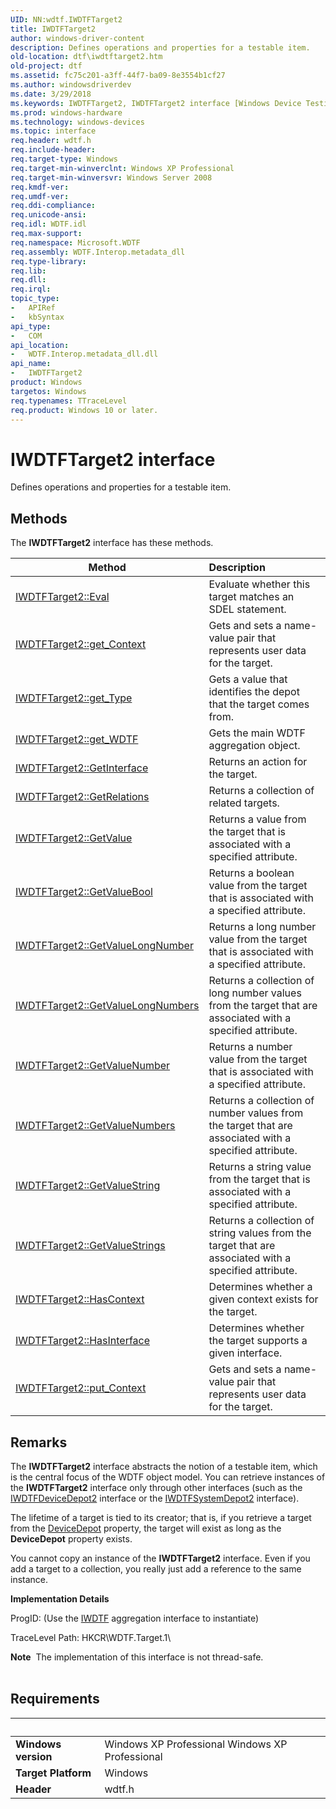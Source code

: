 ```yaml
---
UID: NN:wdtf.IWDTFTarget2
title: IWDTFTarget2
author: windows-driver-content
description: Defines operations and properties for a testable item.
old-location: dtf\iwdtftarget2.htm
old-project: dtf
ms.assetid: fc75c201-a3ff-44f7-ba09-8e3554b1cf27
ms.author: windowsdriverdev
ms.date: 3/29/2018
ms.keywords: IWDTFTarget2, IWDTFTarget2 interface [Windows Device Testing Framework], IWDTFTarget2 interface [Windows Device Testing Framework], described, Microsoft.WDTF.IWDTFTarget2, dtf.iwdtftarget2, wdtf/IWDTFTarget2
ms.prod: windows-hardware
ms.technology: windows-devices
ms.topic: interface
req.header: wdtf.h
req.include-header: 
req.target-type: Windows
req.target-min-winverclnt: Windows XP Professional
req.target-min-winversvr: Windows Server 2008
req.kmdf-ver: 
req.umdf-ver: 
req.ddi-compliance: 
req.unicode-ansi: 
req.idl: WDTF.idl
req.max-support: 
req.namespace: Microsoft.WDTF
req.assembly: WDTF.Interop.metadata_dll
req.type-library: 
req.lib: 
req.dll: 
req.irql: 
topic_type:
-	APIRef
-	kbSyntax
api_type:
-	COM
api_location:
-	WDTF.Interop.metadata_dll.dll
api_name:
-	IWDTFTarget2
product: Windows
targetos: Windows
req.typenames: TTraceLevel
req.product: Windows 10 or later.
---
```


# IWDTFTarget2 interface

Defines operations and properties for a testable item.

## Methods

<p>The <b>IWDTFTarget2</b> interface has these methods.</p>

| Method | Description |
| ---- |:---- |
| [IWDTFTarget2::Eval](nf-wdtf-iwdtftarget2-eval.md) | Evaluate whether this target matches an SDEL statement. |
| [IWDTFTarget2::get_Context](nf-wdtf-iwdtftarget2-get_context.md) | Gets and sets a name-value pair that represents user data for the target. |
| [IWDTFTarget2::get_Type](nf-wdtf-iwdtftarget2-get_type.md) | Gets a value that identifies the depot that the target comes from. |
| [IWDTFTarget2::get_WDTF](nf-wdtf-iwdtftarget2-get_wdtf.md) | Gets the main WDTF aggregation object. |
| [IWDTFTarget2::GetInterface](nf-wdtf-iwdtftarget2-getinterface.md) | Returns an action for the target. |
| [IWDTFTarget2::GetRelations](nf-wdtf-iwdtftarget2-getrelations.md) | Returns a collection of related targets. |
| [IWDTFTarget2::GetValue](nf-wdtf-iwdtftarget2-getvalue.md) | Returns a value from the target that is associated with a specified attribute. |
| [IWDTFTarget2::GetValueBool](nf-wdtf-iwdtftarget2-getvaluebool.md) | Returns a boolean value from the target that is associated with a specified attribute. |
| [IWDTFTarget2::GetValueLongNumber](nf-wdtf-iwdtftarget2-getvaluelongnumber.md) | Returns a long number value from the target that is associated with a specified attribute. |
| [IWDTFTarget2::GetValueLongNumbers](nf-wdtf-iwdtftarget2-getvaluelongnumbers.md) | Returns a collection of long number values from the target that are associated with a specified attribute. |
| [IWDTFTarget2::GetValueNumber](nf-wdtf-iwdtftarget2-getvaluenumber.md) | Returns a number value from the target that is associated with a specified attribute. |
| [IWDTFTarget2::GetValueNumbers](nf-wdtf-iwdtftarget2-getvaluenumbers.md) | Returns a collection of number values from the target that are associated with a specified attribute. |
| [IWDTFTarget2::GetValueString](nf-wdtf-iwdtftarget2-getvaluestring.md) | Returns a string value from the target that is associated with a specified attribute. |
| [IWDTFTarget2::GetValueStrings](nf-wdtf-iwdtftarget2-getvaluestrings.md) | Returns a collection of string values from the target that are associated with a specified attribute. |
| [IWDTFTarget2::HasContext](nf-wdtf-iwdtftarget2-hascontext.md) | Determines whether a given context exists for the target. |
| [IWDTFTarget2::HasInterface](nf-wdtf-iwdtftarget2-hasinterface.md) | Determines whether the target supports a given interface. |
| [IWDTFTarget2::put_Context](nf-wdtf-iwdtftarget2-put_context.md) | Gets and sets a name-value pair that represents user data for the target. |

## Remarks
The <b>IWDTFTarget2</b> interface abstracts the notion of a testable item, 
which is the central focus of the WDTF object model.
You can retrieve instances of the <b>IWDTFTarget2</b> interface only 
through other interfaces (such as the 
<a href="https://msdn.microsoft.com/library/windows/hardware/hh406391">IWDTFDeviceDepot2</a> interface or
the <a href="https://msdn.microsoft.com/library/windows/hardware/hh439331">IWDTFSystemDepot2</a> interface). 

The lifetime of a target is tied to its creator; that is, if you retrieve a target 
from the <a href="https://msdn.microsoft.com/library/windows/hardware/hh406304">DeviceDepot</a> property, 
the target will exist as long as the <b>DeviceDepot</b> 
property exists.

You cannot copy an instance of the <b>IWDTFTarget2</b> interface. 
Even if you add a target to a collection, you really just add a reference to the same instance.

<b>Implementation Details</b>

ProgID: (Use the <a href="https://msdn.microsoft.com/3034f790-471f-46c2-915a-15074ae72960">IWDTF</a> 
aggregation interface to instantiate)

TraceLevel Path: HKCR\WDTF.Target.1\

<div class="alert"><b>Note</b>  The implementation of this interface is not thread-safe.</div>
<div> </div>

## Requirements
| &nbsp; | &nbsp; |
| ---- |:---- |
| **Windows version** | Windows XP Professional Windows XP Professional |
| **Target Platform** | Windows |
| **Header** | wdtf.h |